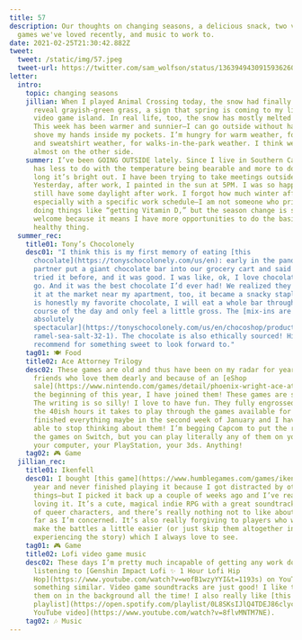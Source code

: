 ```yaml
---
title: 57
description: Our thoughts on changing seasons, a delicious snack, two video
  games we've loved recently, and music to work to.
date: 2021-02-25T21:30:42.882Z
tweet:
  tweet: /static/img/57.jpeg
  tweet-url: https://twitter.com/sam_wolfson/status/1363949430915936260
letter:
  intro:
    topic: changing seasons
    jillian: When I played Animal Crossing today, the snow had finally melted to
      reveal grayish-green grass, a sign that spring is coming to my little
      video game island. In real life, too, the snow has mostly melted away.
      This week has been warmer and sunnier—I can go outside without having to
      shove my hands inside my pockets. I’m hungry for warm weather, for shorts
      and sweatshirt weather, for walks-in-the-park weather. I think we’re
      almost on the other side.
    summer: I’ve been GOING OUTSIDE lately. Since I live in Southern California, it
      has less to do with the temperature being bearable and more to do with how
      long it’s bright out. I have been trying to take meetings outside.
      Yesterday, after work, I painted in the sun at 5PM. I was so happy to
      still have some daylight after work. I forgot how much winter affects me,
      especially with a specific work schedule—I am not someone who prioritizes
      doing things like “getting Vitamin D,” but the season change is so, so
      welcome because it means I have more opportunities to do the basic,
      healthy thing.
  summer_rec:
    title01: Tony’s Chocolonely
    desc01: "I think this is my first memory of eating [this
      chocolate](https://tonyschocolonely.com/us/en): early in the pandemic, my
      partner put a giant chocolate bar into our grocery cart and said he had
      tried it before, and it was good. I was like, ok, I love chocolate, let’s
      go. And it was the best chocolate I’d ever had! We realized they carried
      it at the market near my apartment, too, it became a snacky staple. This
      is honestly my favorite chocolate, I will eat a whole bar throughout the
      course of the day and only feel a little gross. The [mix-ins are
      absolutely
      spectacular](https://tonyschocolonely.com/us/en/chocoshop/product/milk-ca\
      ramel-sea-salt-32-1). The chocolate is also ethically sourced! Highly
      recommend for something sweet to look forward to."
    tag01: 🍽️ Food
    title02: Ace Attorney Trilogy
    desc02: These games are old and thus have been on my radar for years. I have
      friends who love them dearly and because of an [eShop
      sale](https://www.nintendo.com/games/detail/phoenix-wright-ace-attorney-trilogy-switch/) at
      the beginning of this year, I have joined them! These games are so campy!
      The writing is so silly! I love to have fun. They fully engrossed me in
      the 40ish hours it takes to play through the games available for Switch—I
      finished everything maybe in the second week of January and I haven’t been
      able to stop thinking about them! I’m begging Capcom to put the rest of
      the games on Switch, but you can play literally any of them on your phone,
      your computer, your PlayStation, your 3ds. Anything!
    tag02: 🎮 Game
  jillian_rec:
    title01: Ikenfell
    desc01: I bought [this game](https://www.humblegames.com/games/ikenfell/) last
      year and never finished playing it because I got distracted by other
      things—but I picked it back up a couple of weeks ago and I’ve really been
      loving it. It’s a cute, magical indie RPG with a great soundtrack and lots
      of queer characters, and there’s really nothing not to like about that as
      far as I’m concerned. It’s also really forgiving to players who want to
      make the battles a little easier (or just skip them altogether in favor of
      experiencing the story) which I always love to see.
    tag01: 🎮 Game
    title02: Lofi video game music
    desc02: These days I’m pretty much incapable of getting any work done if I’m not
      listening to [Genshin Impact Lofi ✨ 1 Hour Lofi Hip
      Hop](https://www.youtube.com/watch?v=wofB1wzyYYI&t=1193s) on YouTube, or
      something similar. Video game soundtracks are just good! I like to have
      them on in the background all the time! I also really like [this Spotify
      playlist](https://open.spotify.com/playlist/0L8SKsIJlQ4TDEJ86clycU?si=spNBbqrFS7esq16qXWBVtw) and [this
      YouTube video](https://www.youtube.com/watch?v=8flvMNTM7NE).
    tag02: 🎶 Music
---
```

